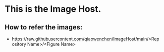 # This is the Image Host.
## How to refer the images:
* https://raw.githubusercontent.com/qiaowenchen/ImageHost/main/<Repository Name\>/<Figure Name\>
